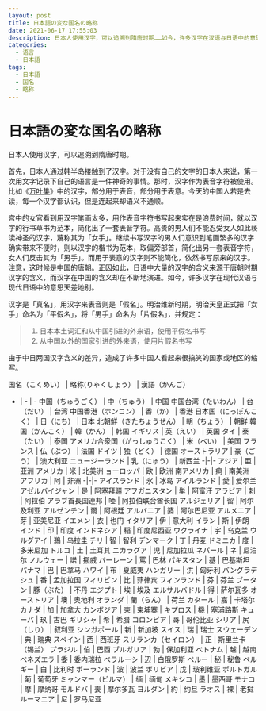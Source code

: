 ```yaml
---
layout: post
title: 日本語の変な国名の略称
date: 2021-06-17 17:55:03
description: 日本人使用汉字，可以追溯到隋唐时期……如今，许多汉字在汉语与日语中的意思天差地别……造成了许多中国人看起来很搞笑的国家或地区的缩写。
categories: 
  - 语言
  - 日本語
tags: 
  - 日本語
  - 国名
  - 略称
---
```

# 日本語の変な国名の略称

日本人使用汉字，可以追溯到隋唐时期。

首先，日本人通过韩半岛接触到了汉字。对于没有自己的文字的日本人来说，第一次用文字记录下自己的语言是一件神奇的事情。那时，汉字作为表音字符被使用。比如《[万叶集](https://zh.wikipedia.org/wiki/%E8%90%AC%E8%91%89%E9%9B%86)》中的汉字，部分用于表音，部分用于表意。今天的中国人若是去读，每一个汉字都认识，但是连起来却语义不通顺。

宫中的女官看到用汉字笔画太多，用作表音字符书写起来实在是浪费时间，就以汉字的行书草书为范本，简化出了一套表音字符。高贵的男人们不能忍受女人如此亵渎神圣的汉字，蔑称其为「女手」。继续书写汉字的男人们意识到笔画繁多的汉字确实带来不便时，则以汉字的楷书为范本，取偏旁部首，简化出另一套表音字符，女人们反击其为「男手」。而用于表意的汉字则不能简化，依然书写原来的汉字。注意，这时候是中国的唐朝。正因如此，日语中大量的汉字的含义来源于唐朝时期汉字的含义，而汉字在中国的含义却在不断地演进。如今，许多汉字在现代汉语与现代日语中的意思天差地别。

汉字是「真名」，用汉字来表音则是「假名」。明治维新时期，明治天皇正式把「女手」命名为「平假名」，将「男手」命名为「片假名」，并规定：

> 1. 日本本土词汇和从中国引进的外来语，使用平假名书写
> 2. 从中国以外的国家引进的外来语，使用片假名书写

由于中日两国汉字含义的差异，造成了许多中国人看起来很搞笑的国家或地区的缩写。

国名（こくめい） | 略称(りゃくしょう） | 漢語（かんご）
- | - | -
中国（ちゅうごく） | 中（ちゅう） | 中国
中国台湾（たいわん） | 台（だい） | 台湾
中国香港（ホンコン） | 香（か） | 香港
日本国（にっぽんこく） | 日（にち） | 日本
北朝鮮（きたちょうせん） | 朝（ちょう） | 朝鲜
韓国（かんこく） | 韓（かん） | 韩国
イギリス | 英（えい） | 英国
タイ | 泰（たい） | 泰国
アメリカ合衆国（がっしゅうこく） | 米（べい） | 美国
フランス | 仏（ぶつ） | 法国
ドイツ | 独（どく） | 德国
オーストラリア | 豪（ごう） | 澳大利亚
ニュージーランド | 乳（にゅう） | 新西兰
-|-|-
アジア | 亜 | 亚洲
アメリカ | 米 | 北美洲
ョーロッパ | 欧 | 欧洲
南アメリカ | 痾 | 南美洲
アフリカ | 阿 | 非洲
-|-|-
アイスランド | 氷 | 冰岛
アイルランド | 愛 | 爱尔兰
アゼルバイジャン | 是 | 阿塞拜疆
アフガニスタン | 単 | 阿富汗
アラビア | 刺 | 阿拉伯
アラブ首長国連邦 | 唖 | 阿拉伯联合酋长国
アルジェリア | 留 | 阿尔及利亚
アルゼンチン | 爾 | 阿根廷
アルバニア | 婆 | 阿尔巴尼亚
アルメニア | 芽 | 亚美尼亚
イエメン | 衣 | 也门
イタリア | 伊 | 意大利
イラン | 斯 | 伊朗
インド | 印 | 印度
インドネシア | 稲 | 印度尼西亚
ウクライナ | 宇 | 乌克兰
ウルグアイ | 鵜 | 乌拉圭
チリ | 智 | 智利
デンマーク | 丁 | 丹麦
ドミニカ | 度 | 多米尼加
トルコ | 土 | 土耳其
ニカラグア | 児 | 尼加拉瓜
ネパール | ネ | 尼泊尔
ノルウェー | 諾 | 挪威
バーレーン | 罵 | 巴林
パキスタン | 基 | 巴基斯坦
パナマ | 巴 | 巴拿马
ハワイ | 布 | 夏威夷
ハンガリー | 洪 | 匈牙利
バングラデシュ | 番 | 孟加拉国
フィリピン | 比 | 菲律宾
フィンランド | 芬 | 芬兰
ブータン | 豚（ぶた） | 不丹
エジプト | 埃 | 埃及
エルサルバドル | 得 | 萨尔瓦多
オーストリア | 墺 | 奥地利
オランダ | 蘭（らん） | 荷兰
カタール | 嘉 | 卡塔尔
カナダ | 加 | 加拿大
カンボジア | 柬 | 柬埔寨 | 
キプロス | 機 | 塞浦路斯
キューバ | 玖 | 古巴
ギリシャ | 希 | 希腊
コロンピア | 哥 | 哥伦比亚
シリア | 尻（しり） | 叙利亚
シンガポール | 新 | 新加坡
スイス | 瑞 | 瑞士
スウェーデン | 典 | 瑞典
スペイン | 西 | 西班牙
スリランカ（セイロン） | 正 | 斯里兰卡（锡兰）
プラジル | 伯 | 巴西
ブルガリア | 勃 | 保加利亚
べトナム | 越 | 越南
べネズエラ | 委 | 委内瑞拉
べラルーシ | 辺 | 白俄罗斯
ペルー | 秘 | 秘鲁
ベルギー | 白 | 比利时
ポーランド | 波 | 波兰
ボリビア | 戊 | 玻利维亚
ポルトガル | 葡 | 葡萄牙
ミャンマー（ビルマ） | 缅 | 缅甸
メキシコ | 墨 | 墨西哥
モナコ | 摩 | 摩纳哥
モルドバ | 喪 | 摩尔多瓦
ヨルダン | 約 | 约旦
ラオス | 裸 | 老挝
ルーマニア | 尼 | 罗马尼亚

